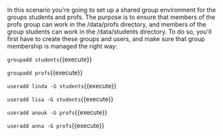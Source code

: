 In this scenario you're going to set up a shared group environment for the groups students and profs. The purpose is to ensure that members of the profs group can work in the /data/profs directory, and members of the group students can work in the /data/students directory. To do so, you'll first have to create these groups and users, and make sure that group membership is managed the right way:

`groupadd students`{{execute}}

`groupadd profs`{{execute}}

`useradd linda -G students`{{execute}}

`useradd lisa -G students`{{execute}}

`useradd anouk -G profs`{{execute}}

`useradd anna -G profs`{{execute}}
